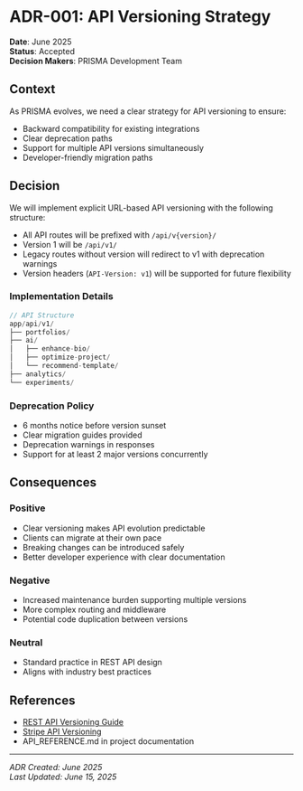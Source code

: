 # ADR-001: API Versioning Strategy

**Date**: June 2025  
**Status**: Accepted  
**Decision Makers**: PRISMA Development Team

## Context

As PRISMA evolves, we need a clear strategy for API versioning to ensure:

- Backward compatibility for existing integrations
- Clear deprecation paths
- Support for multiple API versions simultaneously
- Developer-friendly migration paths

## Decision

We will implement explicit URL-based API versioning with the following structure:

- All API routes will be prefixed with `/api/v{version}/`
- Version 1 will be `/api/v1/`
- Legacy routes without version will redirect to v1 with deprecation warnings
- Version headers (`API-Version: v1`) will be supported for future flexibility

### Implementation Details

```typescript
// API Structure
app/api/v1/
├── portfolios/
├── ai/
│   ├── enhance-bio/
│   ├── optimize-project/
│   └── recommend-template/
├── analytics/
└── experiments/
```

### Deprecation Policy

- 6 months notice before version sunset
- Clear migration guides provided
- Deprecation warnings in responses
- Support for at least 2 major versions concurrently

## Consequences

### Positive

- Clear versioning makes API evolution predictable
- Clients can migrate at their own pace
- Breaking changes can be introduced safely
- Better developer experience with clear documentation

### Negative

- Increased maintenance burden supporting multiple versions
- More complex routing and middleware
- Potential code duplication between versions

### Neutral

- Standard practice in REST API design
- Aligns with industry best practices

## References

- [REST API Versioning Guide](https://restfulapi.net/versioning/)
- [Stripe API Versioning](https://stripe.com/docs/api/versioning)
- API_REFERENCE.md in project documentation

---

_ADR Created: June 2025_  
_Last Updated: June 15, 2025_
